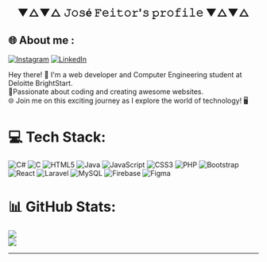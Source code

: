 <h2 align="center">▼△▼△ 𝙹𝚘𝚜é 𝙵𝚎𝚒𝚝𝚘𝚛'𝚜 𝚙𝚛𝚘𝚏𝚒𝚕𝚎 ▼△▼△</h2>

## 🌐 About me :
[![Instagram](https://img.shields.io/badge/Instagram-%23E4405F.svg?logo=Instagram&logoColor=white)](https://instagram.com/zefeitorr) [![LinkedIn](https://img.shields.io/badge/LinkedIn-%230077B5.svg?logo=linkedin&logoColor=white)](www.linkedin.com/in/josemiguelfeitor) 
<p align="left">Hey there! 👋 I'm a web developer and Computer Engineering student at Deloitte BrightStart. <br>🚀Passionate about coding and creating awesome websites. <br>🌐 Join me on this exciting journey as I explore the world of technology! 🖥️</p>

# 💻 Tech Stack:
![C#](https://img.shields.io/badge/c%23-%23239120.svg?style=for-the-badge&logo=csharp&logoColor=white) ![C](https://img.shields.io/badge/c-%2300599C.svg?style=for-the-badge&logo=c&logoColor=white) ![HTML5](https://img.shields.io/badge/html5-%23E34F26.svg?style=for-the-badge&logo=html5&logoColor=white) ![Java](https://img.shields.io/badge/java-%23ED8B00.svg?style=for-the-badge&logo=openjdk&logoColor=white) ![JavaScript](https://img.shields.io/badge/javascript-%23323330.svg?style=for-the-badge&logo=javascript&logoColor=%23F7DF1E) ![CSS3](https://img.shields.io/badge/css3-%231572B6.svg?style=for-the-badge&logo=css3&logoColor=white) ![PHP](https://img.shields.io/badge/php-%23777BB4.svg?style=for-the-badge&logo=php&logoColor=white) 
![Bootstrap](https://img.shields.io/badge/bootstrap-%238511FA.svg?style=for-the-badge&logo=bootstrap&logoColor=white) ![React](https://img.shields.io/badge/react-%2320232a.svg?style=for-the-badge&logo=react&logoColor=%2361DAFB) ![Laravel](https://img.shields.io/badge/laravel-%23FF2D20.svg?style=for-the-badge&logo=laravel&logoColor=white) ![MySQL](https://img.shields.io/badge/mysql-%2300000f.svg?style=for-the-badge&logo=mysql&logoColor=white) ![Firebase](https://img.shields.io/badge/Firebase-039BE5?style=for-the-badge&logo=Firebase&logoColor=white) ![Figma](https://img.shields.io/badge/figma-%23F24E1E.svg?style=for-the-badge&logo=figma&logoColor=white)
# 📊 GitHub Stats:
![](https://github-readme-stats.vercel.app/api?username=feitorr&theme=vue-dark&hide_border=false&include_all_commits=false&count_private=false)<br/>
![](https://github-readme-streak-stats.herokuapp.com/?user=feitorr&theme=vue-dark&hide_border=false)<br/>


---


<!-- Proudly created with GPRM ( https://gprm.itsvg.in ) -->
